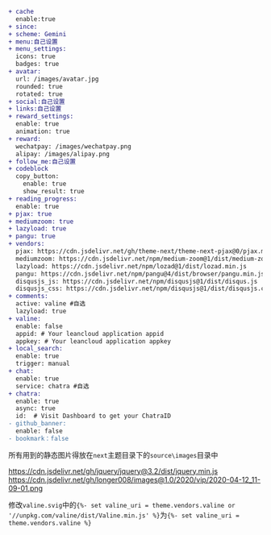 ```diff
+ cache
  enable:true
+ since: 
+ scheme: Gemini
+ menu:自己设置
+ menu_settings:
  icons: true
  badges: true
+ avatar:
  url: /images/avatar.jpg
  rounded: true
  rotated: true
+ social:自己设置
+ links:自己设置
+ reward_settings:
  enable: true
  animation: true
+ reward:
  wechatpay: /images/wechatpay.png
  alipay: /images/alipay.png
+ follow_me:自己设置
+ codeblock
  copy_button:
    enable: true
    show_result: true
+ reading_progress:
  enable: true
+ pjax: true
+ mediumzoom: true
+ lazyload: true
+ pangu: true
+ vendors:
  pjax: https://cdn.jsdelivr.net/gh/theme-next/theme-next-pjax@0/pjax.min.js
  mediumzoom: https://cdn.jsdelivr.net/npm/medium-zoom@1/dist/medium-zoom.min.js
  lazyload: https://cdn.jsdelivr.net/npm/lozad@1/dist/lozad.min.js
  pangu: https://cdn.jsdelivr.net/npm/pangu@4/dist/browser/pangu.min.js
  disqusjs_js: https://cdn.jsdelivr.net/npm/disqusjs@1/dist/disqus.js
  disqusjs_css: https://cdn.jsdelivr.net/npm/disqusjs@1/dist/disqusjs.css
+ comments:
  active: valine #自选
  lazyload: true
+ valine:
  enable: false
  appid: # Your leancloud application appid
  appkey: # Your leancloud application appkey
+ local_search:
  enable: true
  trigger: manual
+ chat:
  enable: true
  service: chatra #自选
+ chatra:
  enable: true
  async: true
  id:  # Visit Dashboard to get your ChatraID
- github_banner:
  enable: false
- bookmark：false
```
所有用到的静态图片得放在`next`主题目录下的`source\images`目录中

https://cdn.jsdelivr.net/gh/jquery/jquery@3.2/dist/jquery.min.js
https://cdn.jsdelivr.net/gh/longer008/images@1.0/2020/vip/2020-04-12_11-09-01.png

修改`valine.svig`中的`{%- set valine_uri = theme.vendors.valine or '//unpkg.com/valine/dist/Valine.min.js' %}`为`{%- set valine_uri = theme.vendors.valine %}`